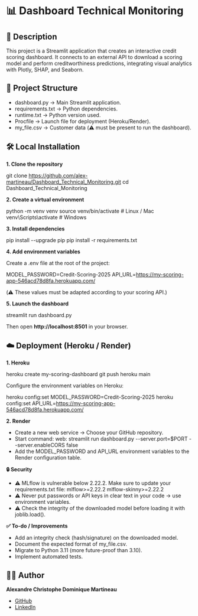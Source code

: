 # 📊 Dashboard Technical Monitoring

## 🚀 Description

This project is a Streamlit application that creates an interactive credit scoring dashboard.
It connects to an external API to download a scoring model and perform creditworthiness predictions, integrating visual analytics with Plotly, SHAP, and Seaborn.

## 📂 Project Structure

- dashboard.py → Main Streamlit application.
- requirements.txt → Python dependencies.
- runtime.txt → Python version used.
- Procfile → Launch file for deployment (Heroku/Render).
- my_file.csv → Customer data (⚠️ must be present to run the dashboard).

## 🛠 Local Installation

**1. Clone the repository**

git clone https://github.com/alex-martineau/Dashboard_Technical_Monitoring.git
cd Dashboard_Technical_Monitoring

**2. Create a virtual environment**

python -m venv venv
source venv/bin/activate # Linux / Mac
venv\Scripts\activate # Windows

**3. Install dependencies**

pip install --upgrade pip
pip install -r requirements.txt

**4. Add environment variables**

Create a .env file at the root of the project:

MODEL_PASSWORD=Credit-Scoring-2025
API_URL=https://my-scoring-app-546acd78d8fa.herokuapp.com/

(⚠️ These values ​​must be adapted according to your scoring API.)

**5. Launch the dashboard**

streamlit run dashboard.py

Then open **http://localhost:8501** in your browser.

## ☁️ Deployment (Heroku / Render)

**1. Heroku**

heroku create my-scoring-dashboard
git push heroku main

Configure the environment variables on Heroku:

heroku config:set MODEL_PASSWORD=Credit-Scoring-2025
heroku config:set API_URL=https://my-scoring-app-546acd78d8fa.herokuapp.com/

**2. Render**

- Create a new web service → Choose your GitHub repository.
- Start command:
web: streamlit run dashboard.py --server.port=$PORT --server.enableCORS false
- Add the MODEL_PASSWORD and API_URL environment variables to the Render configuration table.

**🔒 Security**

- ⚠️ MLflow is vulnerable below 2.22.2. Make sure to update your requirements.txt file:
mlflow>=2.22.2
mlflow-skinny>=2.22.2
- ⚠️ Never put passwords or API keys in clear text in your code → use environment variables.
- ⚠️ Check the integrity of the downloaded model before loading it with joblib.load().

**✅ To-do / Improvements**

- Add an integrity check (hash/signature) on the downloaded model.
- Document the expected format of my_file.csv.
- Migrate to Python 3.11 (more future-proof than 3.10).
- Implement automated tests.

## 👨‍💻 Author

**Alexandre Christophe Dominique Martineau**
- [GitHub](https://github.com/alex-martineau)
- [LinkedIn](https://www.linkedin.com/in/alexandre-martineau-170ab973/)

